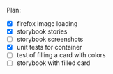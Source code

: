 Plan:
- [x] firefox image loading
- [x] storybook stories
- [ ] storybook screenshots
- [x] unit tests for container
- [ ] test of filling a card with colors
- [ ] storybook with filled card